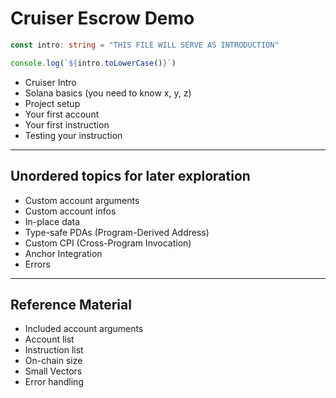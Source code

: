 # Cruiser Escrow Demo

```ts
const intro: string = "THIS FILE WILL SERVE AS INTRODUCTION"

console.log(`${intro.toLowerCase()}`)
```

- Cruiser Intro
- Solana basics (you need to know x, y, z)
- Project setup
- Your first account
- Your first instruction
- Testing your instruction

---

## Unordered topics for later exploration

- Custom account arguments
- Custom account infos
- In-place data
- Type-safe PDAs (Program-Derived Address)
- Custom CPI (Cross-Program Invocation)
- Anchor Integration
- Errors

---

## Reference Material

- Included account arguments
- Account list
- Instruction list
- On-chain size
- Small Vectors
- Error handling
  